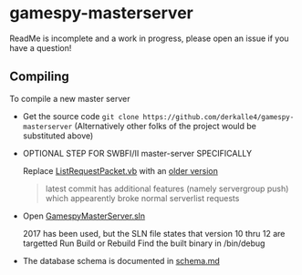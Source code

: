 
# gamespy-masterserver

ReadMe is incomplete and a work in progress, please open an issue if you have a question!

## Compiling
To compile a new master server

- Get the source code
  `git clone https://github.com/derkalle4/gamespy-masterserver`
  (Alternatively other folks of the project would be substituted above)
- OPTIONAL STEP FOR SWBFI/II master-server SPECIFICALLY

  Replace [ListRequestPacket.vb](./GamespyMasterserver/class/network/packets%20[tcp]/ListRequestPacket.vb) with an [older version](https://github.com/derkalle4/gamespy-masterserver/tree/81dd252320cf7950804d375990d52359717dc209)

  > latest commit has additional features
  > (namely servergroup push)
  > which appearently broke normal serverlist requests

- Open [GamespyMasterServer.sln](./GamespyMasterServer.sln)

  2017 has been used, but the SLN file states that version 10 thru 12 are targetted
 Run Build or Rebuild
 Find the built binary in /bin/debug

 - The database schema is documented in [schema.md](./schema.md)

